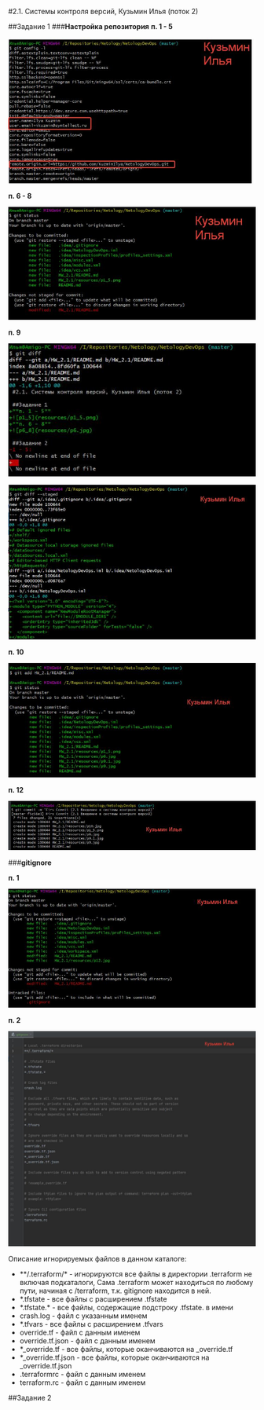 #2.1. Системы контроля версий, Кузьмин Илья (поток 2)

##Задание 1
###**Настройка репозитория**
**п. 1 - 5** 

![p1_5](resources/p1_5.png)

**п. 6 - 8**

![p6_8](resources/p6.jpg)

**п. 9**

![p9](resources/p9.jpg)

![p9](resources/p9.1.jpg)

**п. 10**

![p10](resources/p10.jpg)

**п. 12**

![p12](resources/p12.jpg)

###**gitignore**

**п. 1**

![p2_1](resources/gitignore_1.jpg)

**п. 2**

![p2_2](resources/gitignore_2.jpg)

Описание игнорируемых файлов в данном каталоге:
 * \*\*/.terraform/\* - игнорируются все файлы в директории .terraform не включая подкаталоги, 
Сама .terraform может находиться по любому пути, начиная с /terraform, т.к. gitignore находится в ней.
 * *.tfstate - все файлы с расширением .tfstate
 * \*.tfstate.\* - все файлы, содержащие подстроку .tfstate. в имени
 * crash.log - файл с указанным именем
 * *.tfvars - все файлы с расширением .tfvars
 * override.tf - файл с данным именем
 * override.tf.json - файл с данным именем
 * *_override.tf - все файлы, которые оканчиваются на _override.tf
 * *_override.tf.json - все файлы, которые оканчиваются на _override.tf.json
 * .terraformrc - файл с данным именем
 * terraform.rc - файл с данным именем

##Задание 2
  